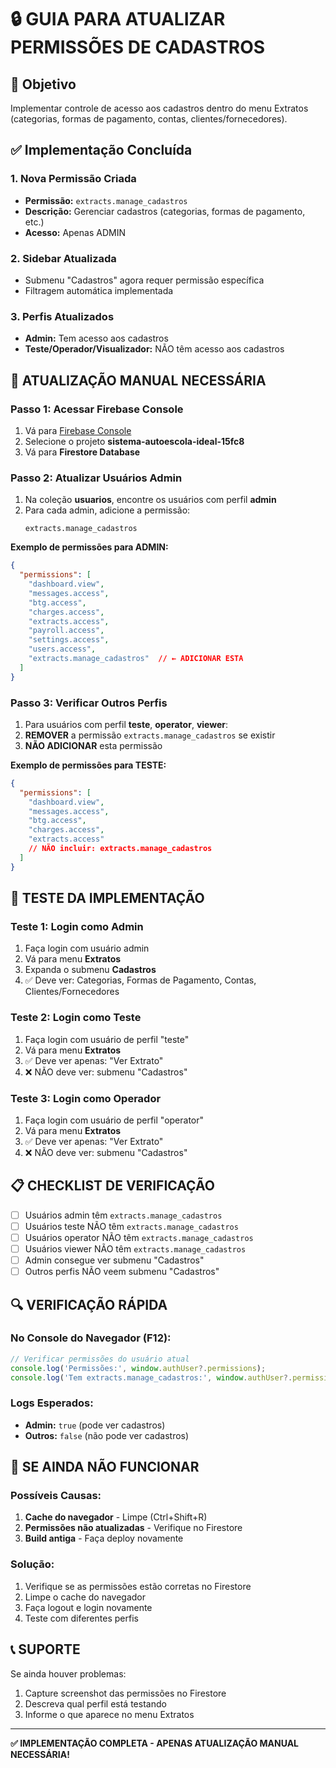 # 🔒 GUIA PARA ATUALIZAR PERMISSÕES DE CADASTROS

## 🎯 Objetivo
Implementar controle de acesso aos cadastros dentro do menu Extratos (categorias, formas de pagamento, contas, clientes/fornecedores).

## ✅ Implementação Concluída

### 1. **Nova Permissão Criada**
- **Permissão:** `extracts.manage_cadastros`
- **Descrição:** Gerenciar cadastros (categorias, formas de pagamento, etc.)
- **Acesso:** Apenas ADMIN

### 2. **Sidebar Atualizada**
- Submenu "Cadastros" agora requer permissão específica
- Filtragem automática implementada

### 3. **Perfis Atualizados**
- **Admin:** Tem acesso aos cadastros
- **Teste/Operador/Visualizador:** NÃO têm acesso aos cadastros

## 🔧 ATUALIZAÇÃO MANUAL NECESSÁRIA

### **Passo 1: Acessar Firebase Console**
1. Vá para [Firebase Console](https://console.firebase.google.com)
2. Selecione o projeto **sistema-autoescola-ideal-15fc8**
3. Vá para **Firestore Database**

### **Passo 2: Atualizar Usuários Admin**
1. Na coleção **usuarios**, encontre os usuários com perfil **admin**
2. Para cada admin, adicione a permissão:
   ```
   extracts.manage_cadastros
   ```

**Exemplo de permissões para ADMIN:**
```json
{
  "permissions": [
    "dashboard.view",
    "messages.access",
    "btg.access",
    "charges.access",
    "extracts.access",
    "payroll.access",
    "settings.access",
    "users.access",
    "extracts.manage_cadastros"  // ← ADICIONAR ESTA
  ]
}
```

### **Passo 3: Verificar Outros Perfis**
1. Para usuários com perfil **teste**, **operator**, **viewer**:
2. **REMOVER** a permissão `extracts.manage_cadastros` se existir
3. **NÃO ADICIONAR** esta permissão

**Exemplo de permissões para TESTE:**
```json
{
  "permissions": [
    "dashboard.view",
    "messages.access",
    "btg.access",
    "charges.access",
    "extracts.access"
    // NÃO incluir: extracts.manage_cadastros
  ]
}
```

## 🧪 TESTE DA IMPLEMENTAÇÃO

### **Teste 1: Login como Admin**
1. Faça login com usuário admin
2. Vá para menu **Extratos**
3. Expanda o submenu **Cadastros**
4. ✅ Deve ver: Categorias, Formas de Pagamento, Contas, Clientes/Fornecedores

### **Teste 2: Login como Teste**
1. Faça login com usuário de perfil "teste"
2. Vá para menu **Extratos**
3. ✅ Deve ver apenas: "Ver Extrato"
4. ❌ NÃO deve ver: submenu "Cadastros"

### **Teste 3: Login como Operador**
1. Faça login com usuário de perfil "operator"
2. Vá para menu **Extratos**
3. ✅ Deve ver apenas: "Ver Extrato"
4. ❌ NÃO deve ver: submenu "Cadastros"

## 📋 CHECKLIST DE VERIFICAÇÃO

- [ ] Usuários admin têm `extracts.manage_cadastros`
- [ ] Usuários teste NÃO têm `extracts.manage_cadastros`
- [ ] Usuários operator NÃO têm `extracts.manage_cadastros`
- [ ] Usuários viewer NÃO têm `extracts.manage_cadastros`
- [ ] Admin consegue ver submenu "Cadastros"
- [ ] Outros perfis NÃO veem submenu "Cadastros"

## 🔍 VERIFICAÇÃO RÁPIDA

### **No Console do Navegador (F12):**
```javascript
// Verificar permissões do usuário atual
console.log('Permissões:', window.authUser?.permissions);
console.log('Tem extracts.manage_cadastros:', window.authUser?.permissions?.includes('extracts.manage_cadastros'));
```

### **Logs Esperados:**
- **Admin:** `true` (pode ver cadastros)
- **Outros:** `false` (não pode ver cadastros)

## 🚨 SE AINDA NÃO FUNCIONAR

### **Possíveis Causas:**
1. **Cache do navegador** - Limpe (Ctrl+Shift+R)
2. **Permissões não atualizadas** - Verifique no Firestore
3. **Build antiga** - Faça deploy novamente

### **Solução:**
1. Verifique se as permissões estão corretas no Firestore
2. Limpe o cache do navegador
3. Faça logout e login novamente
4. Teste com diferentes perfis

## 📞 SUPORTE

Se ainda houver problemas:
1. Capture screenshot das permissões no Firestore
2. Descreva qual perfil está testando
3. Informe o que aparece no menu Extratos

---

**✅ IMPLEMENTAÇÃO COMPLETA - APENAS ATUALIZAÇÃO MANUAL NECESSÁRIA!** 